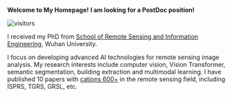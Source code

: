 **Welcome to My Homepage!** 
**I am looking for a PostDoc position!** 

![visitors](https://visitor-badge.glitch.me/badge?page_id=wanglibo1995.github.io)

I received my PhD from [School of Remote Sensing and Information Engineering](https://rsgis.whu.edu.cn/), Wuhan University.  

I focus on developing advanced AI technologies for remote sensing image analysis. My research interests include computer vision, Vision Transformer, semantic segmentation, building extraction and multimodal learning. I have published 10 papers with [cations 600+](https://scholar.google.com/citations?user=ywBbW7AAAAAJ) in the remote sensing field, including ISPRS, TGRS, GRSL, etc. 
